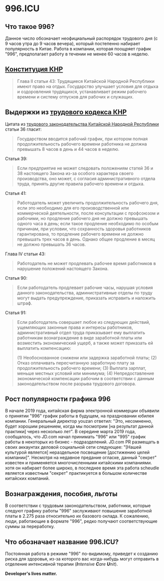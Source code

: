 # 996.ICU

## Что такое 996?
Данное число обозначает неофициальный распорядок трудового дня (с 9 часов утра до 9 часов вечера), который постепенно набирает популярность в Китае. Работа в компании, которая поощряет график "996", предполагает работу в течении не менее 60 часов в неделю.
## [Конституция КНР](http://www.npc.gov.cn/englishnpc/Constitution/node_2825.htm)
> Глава II статьи 43: Трудящиеся Китайской Народной Республики имеют право на отдых. Государство улучшает условия для отдыха и оздоровления трудящихся, устанавливает режим рабочего времени и систему отпусков для рабочих и служащих.
## Выдержки из [трудового кодекса КНР](http://english.gov.cn/archive/laws_regulations/2014/08/23/content_281474983042473.htm)
Цитата из [трудового законодательства Китайской Народной Республики](http://www.china.org.cn/living_in_china/abc/2009-07/15/content_18140508.htm) статьи 36 гласит:
> Государством вводится рабочий график, при котором полная продолжительность рабочего времени работника не должна превышать 8 часов в день и 44 часов в неделю.

Статья 39:
> Если предприятие не может следовать положениям статей 36 и 38 настоящего Закона из-за особого характера своего производства, оно может, с согласия административного отдела труда, принять другие правила рабочего времени и отдыха.

Статья 41:
> Работодатель может увеличить продолжительность рабочего дня, если это необходимо для его производственной или коммерческой деятельности, после консультации с профсоюзом и рабочими, но продление рабочего дня не должно превышать одного часа в день; если такое продление необходимо по особым причинам, при условии, что сохранность здоровья работников гарантирована, то продление рабочего времени не должно превышать трех часов в день. Однако общее продление в месяц не должно превышать 36 часов.

Глава IV статьи 43:
> Работодатель не может продлевать рабочее время работников в нарушение положений настоящего Закона.

Статья 90:
> Если работодатель продлевает рабочие часы, нарушая условия данного законодательства, административные отделы по труду могут выдать предупреждение, приказать исправить и наложить штраф.

Статья 91: 
> Если работодатель совершает любое из следующих действий, ущемляющих законные права и интересы работников, административный отдел труда приказывает ему выплатить работникам вознаграждение в виде заработной платы или возместить экономический ущерб, а также может приказать ей выплатить компенсацию:
>
> (1) Необоснованное снижени или задержка заработной платы; (2) Отказ оплачивать пересчитанную заработную плату за продолжительность рабочего времени; (3) Выплата зарплат, меньше местных условий или минимума; (4) Непредоставление экономической компенсации рабочим в соответствии с данным законодательством после разрыва трудового договора.

## Рост популярности графика 996
В начале 2019 года, китайская фирма электронной коммерции объявили о принятии "996" график работы в будущем, на праздновании юбилея компании. Генеральный директор youzan ответил: "Это, несомненно, будет хорошим решением, когда мы посмотрим [на результат данной практики] через несколько лет".
В середине марта 2019 года, сообщалось, что JD.com начал принимать "996" или "995" график работы в некоторых из бизнес - подразделений. JD.com PR размещать в своих аккаунтах деловой социальной сети следующее: "[Нашей культурой является] нераздельное посвещение [достижению целей компании]".
Несмотря на недавное предание огласке, данный "секрет" известен и применяется многочисленными китайскими компаниями.
хотя он набирает более широко, в последнее время эта работа scheudle является известным "секрет" практикуется в большом количестве китайских компаний.
## Вознаграждения, пособия, льготы
В соответствии с трудовым законодательством, работники, которые следуют графику работы "996" заслуживают повышение заработной платы в 2.275 раза относительно их базового оклада. К сожалению, люди, работающие в формате "996", редко получают соответствующие суммы за переработку.
## Что обозначает название 996.ICU?
Постоянная работа в режиме "996" по-видимому, приведет к созданию риска для здоровья, из-за которого вас когда-нибудь могут отправить в отделение интенсивной терапии (_**I**ntensive **C**are **U**nit_).

**Developer's lives matter.**
 
